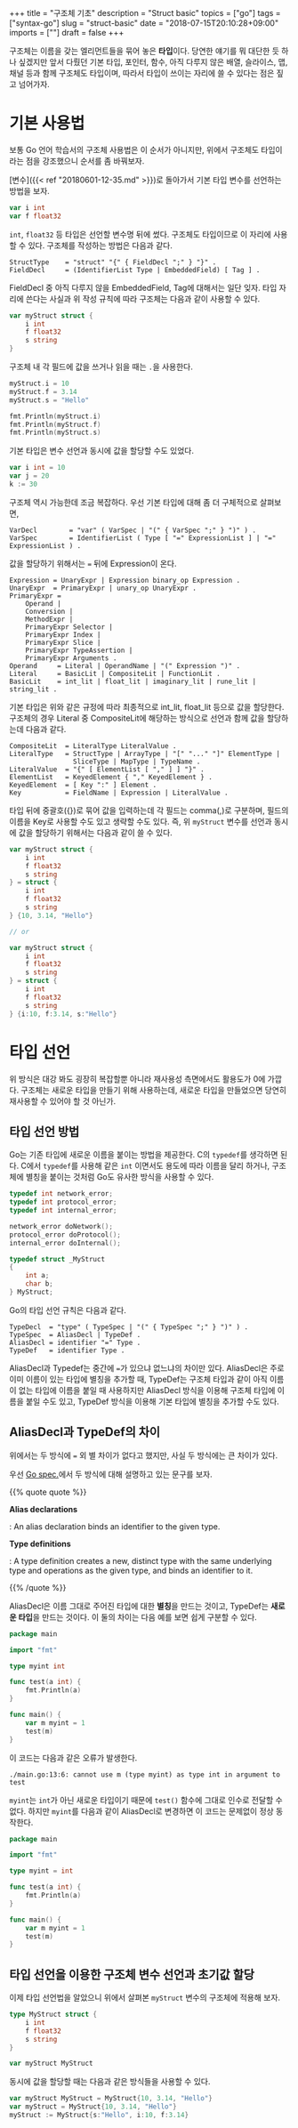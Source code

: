 +++
title = "구조체 기초"
description = "Struct basic"
topics = ["go"]
tags = ["syntax-go"]
slug = "struct-basic"
date = "2018-07-15T20:10:28+09:00"
imports = [""]
draft = false
+++

구조체는 이름을 갖는 엘리먼트들을 묶어 놓은 **타입**이다. 당연한 얘기를 뭐 대단한 듯 하나 싶겠지만 앞서 다뤘던 기본 타입, 포인터, 함수, 아직 다루지 않은 배열, 슬라이스, 맵, 채널 등과 함께 구조체도 타입이며, 따라서 타입이 쓰이는 자리에 쓸 수 있다는 점은 짚고 넘어가자.

# 기본 사용법

보통 Go 언어 학습서의 구조체 사용법은 이 순서가 아니지만, 위에서 구조체도 타입이라는 점을 강조했으니 순서를 좀 바꿔보자.

[변수]({{< ref "20180601-12-35.md" >}})로 돌아가서 기본 타입 변수를 선언하는 방법을 보자.

```go
var i int
var f float32
```

`int`, `float32` 등 타입은 선언할 변수명 뒤에 썼다. 구조체도 타입이므로 이 자리에 사용할 수 있다. 구조체를 작성하는 방법은 다음과 같다.

```
StructType    = "struct" "{" { FieldDecl ";" } "}" .
FieldDecl     = (IdentifierList Type | EmbeddedField) [ Tag ] .
```

FieldDecl 중 아직 다루지 않을 EmbeddedField, Tag에 대해서는 일단 잊자. 타입 자리에 쓴다는 사실과 위 작성 규칙에 따라 구조체는 다음과 같이 사용할 수 있다.

```go
var myStruct struct {
	i int
	f float32
	s string
}
```

구조체 내 각 필드에 값을 쓰거나 읽을 때는 `.`을 사용한다.

```go
myStruct.i = 10
myStruct.f = 3.14
myStruct.s = "Hello"

fmt.Println(myStruct.i)
fmt.Println(myStruct.f)
fmt.Println(myStruct.s)
```

기본 타입은 변수 선언과 동시에 값을 할당할 수도 있었다.

```go
var i int = 10
var j = 20
k := 30
```

구조체 역시 가능한데 조금 복잡하다.  우선 기본 타입에 대해 좀 더 구체적으로 살펴보면,

```
VarDecl        = "var" ( VarSpec | "(" { VarSpec ";" } ")" ) .
VarSpec        = IdentifierList ( Type [ "=" ExpressionList ] | "=" ExpressionList ) .
```

값을 할당하기 위해서는 `=` 뒤에 Expression이 온다.

```
Expression = UnaryExpr | Expression binary_op Expression .
UnaryExpr  = PrimaryExpr | unary_op UnaryExpr .
PrimaryExpr =
	Operand |
	Conversion |
	MethodExpr |
	PrimaryExpr Selector |
	PrimaryExpr Index |
	PrimaryExpr Slice |
	PrimaryExpr TypeAssertion |
	PrimaryExpr Arguments .
Operand     = Literal | OperandName | "(" Expression ")" .
Literal     = BasicLit | CompositeLit | FunctionLit .
BasicLit    = int_lit | float_lit | imaginary_lit | rune_lit | string_lit .
```

기본 타입은 위와 같은 규정에 따라 최종적으로 int_lit, float_lit 등으로 값을 할당한다. 구조체의 경우 Literal 중 CompositeLit에 해당하는 방식으로 선언과 함께 값을 할당하는데 다음과 같다.

```
CompositeLit  = LiteralType LiteralValue .
LiteralType   = StructType | ArrayType | "[" "..." "]" ElementType |
                SliceType | MapType | TypeName .
LiteralValue  = "{" [ ElementList [ "," ] ] "}" .
ElementList   = KeyedElement { "," KeyedElement } .
KeyedElement  = [ Key ":" ] Element .
Key           = FieldName | Expression | LiteralValue .
```

타입 뒤에 중괄호({})로 묶어 값을 입력하는데 각 필드는 comma(,)로 구분하며, 필드의 이름을 Key로 사용할 수도 있고 생략할 수도 있다. 즉, 위 `myStruct` 변수를 선언과 동시에 값을 할당하기 위해서는 다음과 같이 쓸 수 있다.

```go
var myStruct struct {
	i int
	f float32
	s string
} = struct {
	i int
	f float32
	s string
} {10, 3.14, "Hello"}

// or

var myStruct struct {
	i int
	f float32
	s string
} = struct {
	i int
	f float32
	s string
} {i:10, f:3.14, s:"Hello"}
```

# 타입 선언

위 방식은 대강 봐도 굉장히 복잡할뿐 아니라 재사용성 측면에서도 활용도가 0에 가깝다. 구조체는 새로운 타입을 만들기 위해 사용하는데, 새로운 타입을 만들었으면 당연히 재사용할 수 있어야 할 것 아닌가.

## 타입 선언 방법

Go는 기존 타입에 새로운 이름을 붙이는 방법을 제공한다. C의 `typedef`를 생각하면 된다. C에서 `typedef`를 사용해 같은 `int` 이면서도 용도에 따라 이름을 달리 하거나, 구조체에 별칭을 붙이는 것처럼 Go도 유사한 방식을 사용할 수 있다.

```c
typedef int network_error;
typedef int protocol_error;
typedef int internal_error;

network_error doNetwork();
protocol_error doProtocol();
internal_error doInternal();

typedef struct _MyStruct
{
	int a;
	char b;
} MyStruct;
```

Go의 타입 선언 규칙은 다음과 같다.

```
TypeDecl  = "type" ( TypeSpec | "(" { TypeSpec ";" } ")" ) .
TypeSpec  = AliasDecl | TypeDef .
AliasDecl = identifier "=" Type .
TypeDef   = identifier Type .
```

AliasDecl과 Typedef는 중간에 `=`가 있으냐 없느냐의 차이만 있다. AliasDecl은 주로 이미 이름이 있는 타입에 별칭을 추가할 때, TypeDef는 구조체 타입과 같이 아직 이름이 없는 타입에 이름을 붙일 때 사용하지만 AliasDecl 방식을 이용해 구조체 타입에 이름을 붙일 수도 있고, TypeDef 방식을 이용해 기본 타입에 별칭을 추가할 수도 있다. 

## AliasDecl과 TypeDef의 차이

위에서는 두 방식에 `=` 외 별 차이가 없다고 했지만, 사실 두 방식에는 큰 차이가 있다.

우선 [Go spec.](https://golang.org/ref/spec#Type_declarations)에서 두 방식에 대해 설명하고 있는 문구를 보자.

{{% quote quote %}}

**Alias declarations**

: An alias declaration binds an identifier to the given type. 

**Type definitions** 

: A type definition creates a new, distinct type with the same underlying type and operations as the given type, and binds an identifier to it. 

{{% /quote %}}

AliasDecl은 이름 그대로 주어진 타입에 대한 **별칭**을 만드는 것이고, TypeDef는 **새로운 타입**을 만드는 것이다. 이 둘의 차이는 다음 예를 보면 쉽게 구분할 수 있다.

```go
package main

import "fmt"

type myint int

func test(a int) {
	fmt.Println(a)
}

func main() {
	var m myint = 1
	test(m)
}
```

이 코드는 다음과 같은 오류가 발생한다.

```
./main.go:13:6: cannot use m (type myint) as type int in argument to test
```

`myint`는 `int`가 아닌 새로운 타입이기 때문에 `test()` 함수에 그대로 인수로 전달할 수 없다. 하지만 `myint`를 다음과 같이 AliasDecl로 변경하면 이 코드는 문제없이 정상 동작한다.

```go
package main

import "fmt"

type myint = int

func test(a int) {
	fmt.Println(a)
}

func main() {
	var m myint = 1
	test(m)
}
```

## 타입 선언을 이용한 구조체 변수 선언과 초기값 할당

이제 타입 선언법을 알았으니 위에서 살펴본 `myStruct` 변수의 구조체에 적용해 보자.

```go
type MyStruct struct {
	i int
	f float32
	s string
}

var myStruct MyStruct
```

동시에 값을 할당할 때는 다음과 같은 방식들을 사용할 수 있다.

```go
var myStruct MyStruct = MyStruct{10, 3.14, "Hello"}
var myStruct = MyStruct{10, 3.14, "Hello"}
myStruct := MyStruct{s:"Hello", i:10, f:3.14}
```

